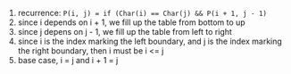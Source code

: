 1. recurrence: ```P(i, j) = if (Char(i) == Char(j) && P(i + 1, j - 1) ```
2. since i depends on i + 1, we fill up the table from bottom to up
3. since j depens on j - 1, we fill up the table from left to right
4. since i is the index marking the left boundary, and j is the index marking the right boundary, then i must be i <= j
5. base case, i = j and i + 1 = j
